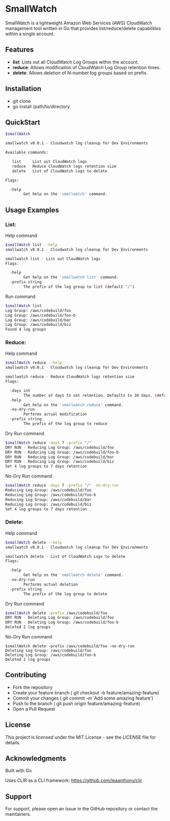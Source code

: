 # SmallWatch
SmallWatch is a lightweight Amazon Web Services (AWS) CloudWatch management tool written in Go that provides list/reduce/delete capabilities within a single account.

## Features
* __list__: Lists out all CloudWatch Log Groups within the account.
* __reduce__: Allows modification of CloudWatch Log Group retention times.
* __delete__: Allows deletion of N-number log groups based on prefix.

## Installation
* git clone <URL>
* go install /path/to/directory

## QuickStart
```bash
$smallWatch

smallwatch v0.0.1 - Cloudwatch log cleanup for Dev Environments

Available commands:

   list     List out CloudWatch logs 
   reduce   Reduce CloudWatch logs retention size 
   delete   List of CloudWatch Logs to delete 

Flags:

  -help
    	Get help on the 'smallwatch' command.
```

## Usage Examples
### List:

Help command
```bash
$smallWatch list --help
smallwatch v0.0.1 - Cloudwatch log cleanup for Dev Environments

smallwatch list - List out CloudWatch logs
Flags:

  -help
        Get help on the 'smallwatch list' command.
  -prefix string
        The prefix of the log group to list (default "/")
```

Run command
```bash
$smallWatch list
Log Group: /aws/codebuild/foo
Log Group: /aws/codebuild/foo-b
Log Group: /aws/codebuild/bar
Log Group: /aws/codebuild/biz
Found 4 log groups
```

### Reduce:
Help command
```bash
$smallWatch reduce --help
smallwatch v0.0.1 - Cloudwatch log cleanup for Dev Environments

smallwatch reduce - Reduce CloudWatch logs retention size
Flags:

  -days int
        The number of days to set retention. Defaults to 30 days. (default 30)
  -help
        Get help on the 'smallwatch reduce' command.
  -no-dry-run
        Performs actual modification
  -prefix string
        The prefix of the log group to reduce
```

Dry Run command
```bash
$smallWatch reduce -days 7 -prefix "/"
DRY RUN - Reducing Log Group: /aws/codebuild/foo
DRY RUN - Reducing Log Group: /aws/codebuild/foo-b
DRY RUN - Reducing Log Group: /aws/codebuild/bar
DRY RUN - Reducing Log Group: /aws/codebuild/biz
Set 4 log groups to 7 days retention
```

No-Dry Run command
```bash
$smallWatch reduce -days 7 -prefix "/" -no-dry-run
Reducing Log Group: /aws/codebuild/foo
Reducing Log Group: /aws/codebuild/foo-b
Reducing Log Group: /aws/codebuild/bar
Reducing Log Group: /aws/codebuild/biz
Set 4 log groups to 7 days retention
```

### Delete:
Help command
```bash
$smallWatch delete --help
smallwatch v0.0.1 - Cloudwatch log cleanup for Dev Environments

smallwatch delete - List of CloudWatch Logs to delete
Flags:

  -help
        Get help on the 'smallwatch delete' command.
  -no-dry-run
        Performs actual deletion
  -prefix string
        The prefix of the log group to delete
```

Dry Run command
```bash
$smallWatch delete -prefix /aws/codebuild/foo
DRY RUN - Deleting Log Group: /aws/codebuild/foo
DRY RUN - Deleting Log Group: /aws/codebuild/foo-b
Deleted 2 log groups
```

No-Dry Run command
```
$smallWatch delete -prefix /aws/codebuild/foo -no-dry-run
Deleting Log Group: /aws/codebuild/foo
Deleting Log Group: /aws/codebuild/foo-b
Deleted 2 log groups
```

## Contributing
* Fork the repository
* Create your feature branch ( git checkout -b feature/amazing-feature)
* Commit your changes ( git commit -m 'Add some amazing feature')
* Push to the branch ( git push origin feature/amazing-feature)
* Open a Pull Request

## License
This project is licensed under the MIT License - see the LICENSE file for details.

## Acknowledgments
Built with Go

Uses CLIR as a CLI framework: https://github.com/leaanthony/clir

## Support
For support, please open an issue in the GitHub repository or contact the maintainers.